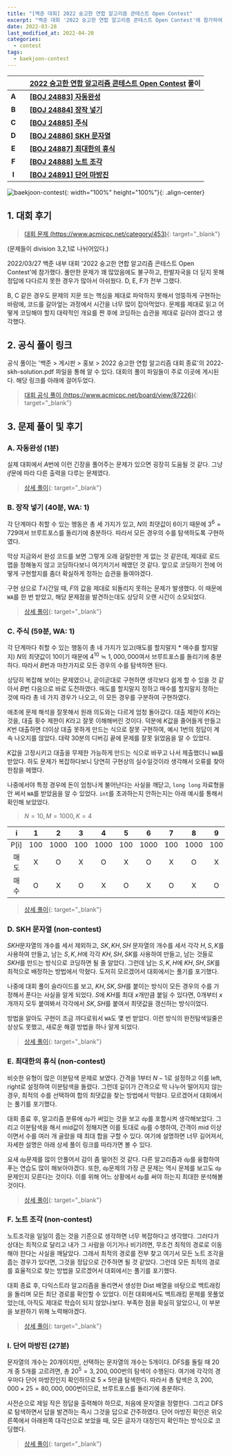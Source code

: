 ```yaml
---
title: "[백준 대회] 2022 숭고한 연합 알고리즘 콘테스트 Open Contest"
excerpt: "백준 대회 '2022 숭고한 연합 알고리즘 콘테스트 Open Contest'에 참가하여 문제를 푼 소감과 간단한 풀이 작성"
date: 2022-03-28
last_modified_at: 2022-04-20
categories:
  - contest
tags:
  - baekjoon-contest
---
```


|||[2022 숭고한 연합 알고리즘 콘테스트 Open Contest](https://burningfalls.github.io/contest/skh-baekjoon-contest/) 풀이|
|:---:|:---:|:---|
|**A**||**[[BOJ 24883] 자동완성](https://burningfalls.github.io/algorithm/boj-24883/)**|
|**B**||**[[BOJ 24884] 장작 넣기](https://burningfalls.github.io/algorithm/boj-24884/)**|
|**C**||**[[BOJ 24885] 주식](https://burningfalls.github.io/algorithm/boj-24885/)**|
|**D**||**[[BOJ 24886] SKH 문자열](https://burningfalls.github.io/algorithm/boj-24886/)**|
|**E**||**[[BOJ 24887] 최대한의 휴식](https://burningfalls.github.io/algorithm/boj-24887/)**|
|**F**||**[[BOJ 24888] 노트 조각](https://burningfalls.github.io/algorithm/boj-24888/)**|
|**I**||**[[BOJ 24891] 단어 마방진](https://burningfalls.github.io/algorithm/boj-24891/)**|

![baekjoon-contest](https://user-images.githubusercontent.com/30232837/160306756-9eb761cd-fe1d-4f43-acf6-b4a4879e2dbe.png "baekjoon-contest"){: width="100%" height="100%"}{: .align-center}

## 1. 대회 후기

> [대회 문제 (https://www.acmicpc.net/category/453)](https://www.acmicpc.net/category/453){: target="_blank"}

(문제들이 division 3,2,1로 나뉘어있다.)

2022/03/27 백준 내부 대회 '2022 숭고한 연합 알고리즘 콘테스트 Open Contest'에 참가했다. 풀만한 문제가 꽤 많았음에도 불구하고, 한발자국을 더 딛지 못해 정답에 다다르지 못한 경우가 많아서 아쉬웠다. D, E, F가 전부 그랬다.

B, C 같은 경우도 문제의 지문 또는 핵심을 제대로 파악하지 못해서 엉뚱하게 구현하는 바람에, 코드를 갈아엎는 과정에서 시간을 너무 많이 잡아먹었다. 문제를 제대로 읽고 어떻게 코딩해야 할지 대략적인 개요를 짠 후에 코딩하는 습관을 제대로 길러야 겠다고 생각했다.

## 2. 공식 풀이 링크
공식 풀이는 '백준 > 게시판 > 홍보 > 2022 숭고한 연합 알고리즘 대회 종료'의 2022-skh-solution.pdf 파일을 통해 알 수 있다. 대회의 풀이 파일들이 주로 이곳에 게시된다. 해당 링크를 아래에 걸어두었다.

> [대회 공식 풀이 (https://www.acmicpc.net/board/view/87226)](https://www.acmicpc.net/board/view/87226){: target="_blank"}

## 3. 문제 풀이 및 후기

### A. 자동완성 (1분)

실제 대회에서 $A$번에 이런 긴장을 풀어주는 문제가 있으면 굉장히 도움될 것 같다. 그냥 $if$문에 따라 다른 출력을 다루는 문제였다.

> [상세 풀이](https://burningfalls.github.io/algorithm/boj-24883/){: target="_blank"}

### B. 장작 넣기 (40분, WA: 1)

각 단계마다 취할 수 있는 행동은 총 세 가지가 있고, $N$의 최댓값이 $6$이기 때문에 $3^6=729$여서 브루트포스를 돌리기에 충분하다. 따라서 모든 경우의 수를 탐색하도록 구현하였다.

막상 지금와서 완성 코드를 보면 그렇게 오래 걸릴만한 게 없는 것 같은데, 제대로 로드맵을 정해놓지 않고 코딩하다보니 여기저기서 헤맸던 것 같다. 앞으로 코딩하기 전에 어떻게 구현할지를 좀더 확실하게 정하는 습관을 들여야겠다.

구현 상으로 $T$시간일 때, $F$의 값을 제대로 되돌리지 못하는 문제가 발생했다. 이 때문에 `WA`를 한 번 받았고, 해당 문제점을 발견하는데도 상당히 오랜 시간이 소모되었다.

> [상세 풀이](https://burningfalls.github.io/algorithm/boj-24884/){: target="_blank"}

### C. 주식 (59분, WA: 1)

각 단계마다 취할 수 있는 행동이 총 네 가지가 있고(매도를 할지말지 * 매수를 할지말지) $N$의 최댓값이 $10$이기 때문에 $4^{10}\fallingdotseq 1,000,000$여서 브루트포스를 돌리기에 충분하다. 따라서 $B$번과 마찬가지로 모든 경우의 수를 탐색하면 된다.

상당히 복잡해 보이는 문제였으나, 곧이곧대로 구현하면 생각보다 쉽게 할 수 있을 것 같아서 $B$번 다음으로 바로 도전하였다. 매도를 할지말지 정하고 매수를 할지말지 정하는 것에 따라 총 네 가지 경우가 나오고, 이 모든 경우를 구분하여 구현하였다.

애초에 문제 해석을 잘못해서 원래 의도와는 다르게 엄청 돌아갔다. 대출 제한이 $K$라는 것을, 대출 횟수 제한이 $K$라고 잘못 이해해버린 것이다. 덕분에 $K$값을 줄어들게 만들고 $K$번 대출하면 더이상 대출 못하게 만드는 식으로 잘못 구현하여, 예시 1번의 정답이 계속 나오지를 않았다. 대략 30분의 디버깅 끝에 문제를 잘못 읽었음을 알 수 있었다.

$K$값을 고정시키고 대출을 무제한 가능하게 만드는 식으로 바꾸고 나서 제출했더니 `WA`를 받았다. 하도 문제가 복잡하다보니 당연히 구현상의 실수일것이라 생각해서 오류를 찾아 한참을 헤맸다. 

나중에서야 특정 경우에 돈이 엄청나게 불어난다는 사실을 깨닫고, `long long` 자료형을 안 써서 `WA`를 받았음을 알 수 있었다. `int`를 초과하는지 안하는지는 아래 예시를 통해서 확인해 보았었다.

> $N=10, M=1000, K=4$

|i|1|2|3|4|5|6|7|8|9|10|
|:---:|:---:|:---:|:---:|:---:|:---:|:---:|:---:|:---:|:---:|:---:|
|P[i]|100|1000|100|1000|100|1000|100|1000|100|1000|
|매도|X|O|X|O|X|O|X|O|X|O|
|매수|O|X|O|X|O|X|O|X|O|X|

> [상세 풀이](https://burningfalls.github.io/algorithm/boj-24885/){: target="_blank"}

### D. SKH 문자열 (non-contest)

$SKH$문자열의 개수를 세서 제외하고, $SK, KH, SH$ 문자열의 개수를 세서 각각 $H, S, K$를 사용하여 만들고, 남는 $S, K, H$에 각각 $KH, SH, SK$를 사용하여 만들고, 남는 것들로 $SKH$를 만드는 방식으로 코딩하면 될 줄 알았다. 그런데 남는 $S, K, H$에 $KH, SH, SK$를 최적으로 배정하는 방법에서 막혔다. 도저히 모르겠어서 대회에서는 풀기를 포기했다.

나중에 대회 풀이 슬라이드를 보고, $KH, SK, SH$를 붙이는 방식이 모든 경우의 수를 가정해서 푼다는 사실을 알게 되었다. $S$에 $KH$를 최대 $x$개만큼 붙일 수 있다면, $0$개부터 $x$개까지 모두 붙여봐서 각각에서 $SK, SH$를 붙여서 최댓값을 갱신하는 방식이었다.

방법을 알아도 구현이 조금 까다로워서 `WA`도 몇 번 받았다. 이런 방식의 완전탐색일줄은 상상도 못했고, 새로운 해결 방법을 하나 알게 되었다.

> [상세 풀이](https://burningfalls.github.io/algorithm/boj-24886/){: target="_blank"}

### E. 최대한의 휴식 (non-contest)

비슷한 유형이 많은 이분탐색 문제로 보였다. 간격을 $1$부터 $N-1$로 설정하고 이를 left, right로 설정하여 이분탐색을 돌렸다. 그런데 길이가 간격으로 딱 나누어 떨어지지 않는 경우, 최적의 수를 선택하여 합의 최댓값을 찾는 방법에서 막혔다. 모르겠어서 대회에서는 풀기를 포기했다.

대회 종료 후, 알고리즘 분류에 `dp`가 써있는 것을 보고 `dp`를 포함시켜 생각해보았다. 그리고 이분탐색을 해서 mid값이 정해지면 이를 토대로 `dp`를 수행하여, 간격이 mid 이상이면서 수를 여러 개 골랐을 때 최대 합을 구할 수 있다. 여기에 설명하면 너무 길어져서, 자세한 설명은 아래 상세 풀이 링크를 따라가면 볼 수 있다.

요새 `dp`문제를 많이 안풀어서 감이 좀 떨어진 것 같다. 다른 알고리즘과 `dp`를 융합하여 푸는 연습도 많이 해보아야겠다. 또한, `dp`문제의 가장 큰 문제는 역시 문제를 보고도 `dp`문제인지 모른다는 것이다. 이를 위해 어느 상황에서 `dp`를 써야 하는지 최대한 분석해볼 것이다.

> [상세 풀이](https://burningfalls.github.io/algorithm/boj-24887/){: target="_blank"}

### F. 노트 조각 (non-contest)

노트조각을 일일이 줍는 것을 기준으로 생각하면 너무 복잡하다고 생각했다. 그러다가 상대는 최적으로 달리고 내가 그 사람을 이기거나 비기려면, 무조건 최적의 경로로 이동해야 한다는 사실을 깨달았다. 그래서 최적의 경로를 전부 찾고 여기서 모든 노트 조각을 줍는 경우가 있다면, 그것을 정답으로 간주하면 될 것 같았다. 그런데 모든 최적의 경로를 효율적으로 찾는 방법을 모르겠어서 대회에서는 풀기를 포기했다.

대회 종료 후, 다익스트라 알고리즘을 돌리면서 생성한 Dist 배열을 바탕으로 백트래킹을 돌리며 모든 최단 경로를 확인할 수 있었다. 이전 대회에서도 백트래킹 문제를 못풀었었는데, 아직도 제대로 학습이 되지 않았나보다. 부족한 점을 확실히 알았으니, 이 부분을 보완하기 위해 노력해야겠다.

> [상세 풀이](https://burningfalls.github.io/algorithm/boj-24888/){: target="_blank"}

### I. 단어 마방진 (27분)

문자열의 개수는 20개이지만, 선택하는 문자열의 개수는 5개이다. DFS를 돌릴 때 20개 중 5개를 고르려면, 총 $20^5=3,200,000$번의 탐색이 수행된다. 여기에 각각의 경우마다 단어 마방진인지 확인하므로 $5\times 5$만큼 탐색한다. 따라서 총 탐색은 $3,200,000\times 25=80,000,000$번이므로, 브루트포스를 돌리기에 충분하다.

사전순으로 제일 작은 정답을 출력해야 하므로, 처음에 문자열을 정렬한다. 그리고 DFS로 탐색하면서 답을 발견하는 즉시 그것을 답으로 간주하였다. 단어 마방진 확인은 위오른쪽에서 아래왼쪽 대각선으로 보았을 때, 모든 글자가 대칭인지 확인하는 방식으로 코딩했다.

> [상세 풀이](https://burningfalls.github.io/algorithm/boj-24891/){: target="_blank"}
